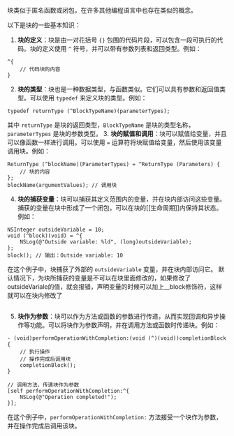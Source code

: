 块类似于匿名函数或闭包，在许多其他编程语言中也存在类似的概念。

以下是块的一些基本知识：
1. **块的定义**：块是由一对花括号 `{}` 包围的代码片段，可以包含一段可执行的代码。块的定义使用 `^` 符号，并可以带有参数列表和返回类型。例如：
```objc
^{
    // 代码块的内容
}

```
2. **块的类型**：块也是一种数据类型，与函数类似。它们可以具有参数和返回值类型。可以使用 `typedef` 来定义块的类型。例如：
```objc
typedef returnType (^BlockTypeName)(parameterTypes);

```
其中 `returnType` 是块的返回类型，`BlockTypeName` 是块的类型名称，`parameterTypes` 是块的参数类型。
3. **块的赋值和调用**：块可以赋值给变量，并且可以像函数一样进行调用。可以使用 `=` 运算符将块赋值给变量，然后使用该变量调用块。例如：
```objc
ReturnType (^blockName)(ParameterTypes) = ^ReturnType (Parameters) {
    // 块的内容
};
blockName(argumentValues); // 调用块

```
4. **块的捕获变量**：块可以捕获其定义范围内的变量，并在块内部访问这些变量。捕获的变量在块中形成了一个闭包，可以在块的[[生命周期]]内保持其状态。例如：
```objc
NSInteger outsideVariable = 10;
void (^block)(void) = ^{
    NSLog(@"Outside variable: %ld", (long)outsideVariable);
};
block(); // 输出：Outside variable: 10
```
在这个例子中，块捕获了外部的 `outsideVariable` 变量，并在块内部访问它。
默认情况下，为块所捕获的变量是不可以在块里面修改的，如果修改了outsideVariale的值，就会报错，声明变量的时候可以加上__block修饰符，这样就可以在块内修改了
```objc

```
5. **块作为参数**：块可以作为方法或函数的参数进行传递，从而实现回调和异步操作等功能。可以将块作为参数声明，并在调用方法或函数时传递块。例如：
```objc
- (void)performOperationWithCompletion:(void (^)(void))completionBlock {
    // 执行操作
    // 操作完成后调用块
    completionBlock();
}

// 调用方法，传递块作为参数
[self performOperationWithCompletion:^{
    NSLog(@"Operation completed!");
}];

```
在这个例子中，`performOperationWithCompletion:` 方法接受一个块作为参数，并在操作完成后调用该块。
